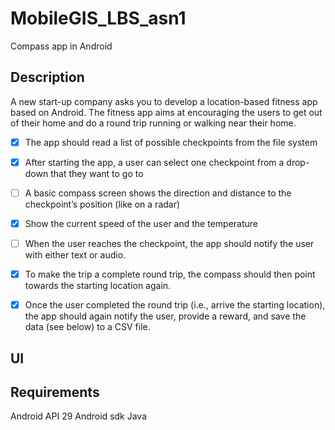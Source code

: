 # MobileGIS_LBS_asn1
Compass app in Android

## Description

A new start-up company asks you to develop a location-based fitness app based on Android.
The fitness app aims at encouraging the users to get out of their home and do a round trip
running or walking near their home.

- [x] The app should read a list of possible checkpoints from the file system
- [x] After starting the app, a user can select one checkpoint from a drop-down that they want to go to
- [ ] A basic compass screen shows the direction and distance to the checkpoint’s position
(like on a radar)
- [x] Show the current speed of the user and the temperature
- [ ] When the user reaches the checkpoint, the app should notify the user with either text or audio. 
- [x] To make the trip a complete round trip, the compass should then point towards the starting location again.
- [x] Once the user completed the round trip (i.e., arrive the starting location), the app should again notify the user, provide a reward, and save the data
(see below) to a CSV file. 


## UI



## Requirements
Android API 29
Android sdk
Java

